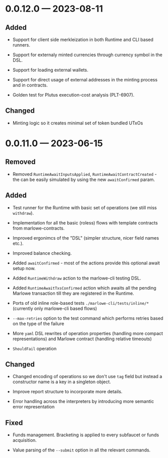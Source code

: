 
<a id='changelog-0.0.12.0'></a>
# 0.0.12.0 — 2023-08-11

## Added

- Support for client side merkleization in both Runtime and CLI based runners.

- Support for externaly minted currencies through currency symbol in the DSL.

- Support for loading external wallets.

- Support for direct usage of external addresses in the minting process and in contracts.

- Golden test for Plutus execution-cost analysis (PLT-6907).

## Changed

- Minting logic so it creates minimal set of token bundled UTxOs

<a id='changelog-0.0.11.0'></a>
# 0.0.11.0 — 2023-06-15

## Removed

- Removed `RuntimeAwaitInputsApplied`, `RuntimeAwaitContractCreated` - the can be easily simulated by using the new `awaitConfirmed` param.

## Added

- Test runner for the Runtime with basic set of operations (we still miss `withdraw`).

- Implementation for all the basic (roless) flows with template contracts from marlowe-contracts.

- Improved ergonimcs of the "DSL" (simpler structure, nicer field names etc.).

- Improved balance checking.

- Added `awaitConfirmed` - most of the actions provide this optional await setup now.

- Added `RuntimeWithdraw` action to the marlowe-cli testing DSL.

- Added `RuntimeAwaitTxsConfirmed` action which awaits all the pending Marlowe transaction till they are registered in the Runtime.

- Ports of old inline role-based tests `./marlowe-cli/tests/inline/*` (currently only marlowe-cli based flows)

- `--max-retries` option to the test command which performs retries based on the type of the failure

- More `yaml` DSL rewrites of operation properties (handling more compact representations) and Marlowe contract (handling relative timeouts)

- `ShouldFail` operation

## Changed

- Changed encoding of operations so we don't use `tag` field but instead a constructor name is a key in a singleton object.

- Improve report structure to incorporate more details.

- Error handling across the interpreters by introducing more semantic error representation

## Fixed

  - Funds management. Bracketing is applied to every subfaucet or funds acquisition.

- Value parsing of the `--submit` option in all the relevant commands.
